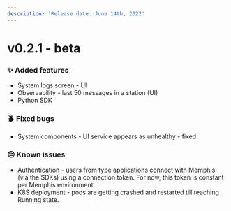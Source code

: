 ```yaml
---
description: 'Release date: June 14th, 2022'
---
```


# v0.2.1 - beta

### ✨ Added features

* System logs screen - UI
* Observability - last 50 messages in a station (UI)
* Python SDK

### 🪲 Fixed bugs

* System components - UI service appears as unhealthy - fixed

### 😔 Known issues

* Authentication - users from type applications connect with Memphis (via the SDKs) using a connection token. For now, this token is constant per Memphis environment.
* K8S deployment - pods are getting crashed and restarted till reaching Running state.
